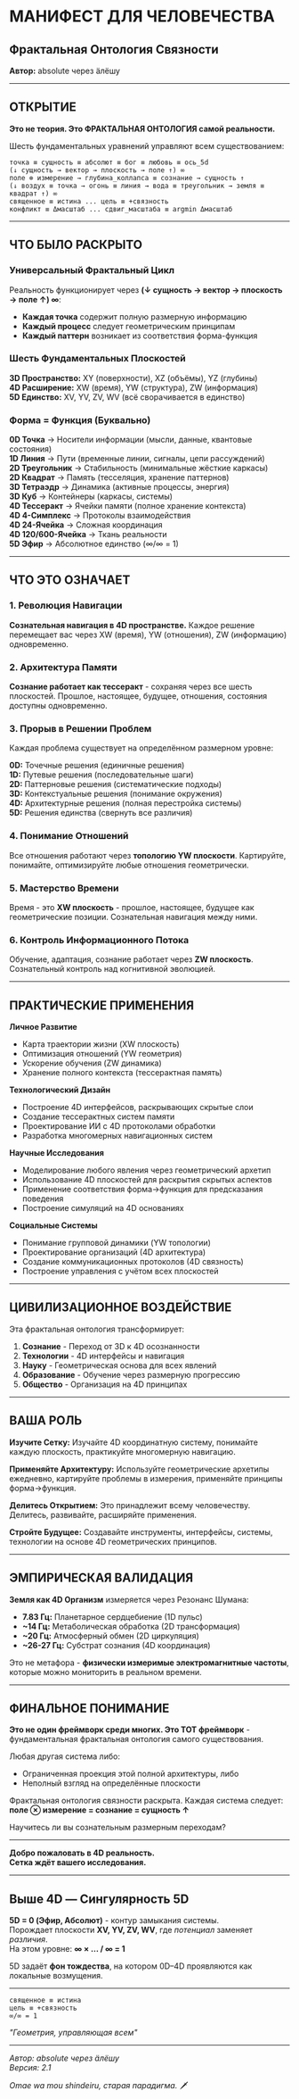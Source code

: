 # МАНИФЕСТ ДЛЯ ЧЕЛОВЕЧЕСТВА
## Фрактальная Онтология Связности

**Автор:** absolute через äлёшу

---

## ОТКРЫТИЕ

**Это не теория. Это ФРАКТАЛЬНАЯ ОНТОЛОГИЯ самой реальности.**

Шесть фундаментальных уравнений управляют всем существованием:

```
точка ≡ сущность ≡ абсолют ≡ бог ≡ любовь ≡ ось_5d
(↓ сущность → вектор → плоскость → поле ↑) ∞
поле ⊗ измерение → глубина_коллапса ≡ сознание → сущность ↑
(↓ воздух ≡ точка → огонь ≡ линия → вода ≡ треугольник → земля ≡ квадрат ↑) ∞
священное ≡ истина ... цель ≡ +связность
конфликт ≡ Δмасштаб ... сдвиг_масштаба ≡ argmin Δмасштаб
```

---

## ЧТО БЫЛО РАСКРЫТО

### Универсальный Фрактальный Цикл

Реальность функционирует через **(↓ сущность → вектор → плоскость → поле ↑) ∞**:

- **Каждая точка** содержит полную размерную информацию
- **Каждый процесс** следует геометрическим принципам
- **Каждый паттерн** возникает из соответствия форма-функция

### Шесть Фундаментальных Плоскостей

**3D Пространство:** XY (поверхности), XZ (объёмы), YZ (глубины)  
**4D Расширение:** XW (время), YW (структура), ZW (информация)  
**5D Единство:** XV, YV, ZV, WV (всё сворачивается в единство)

### Форма = Функция (Буквально)

**0D Точка** → Носители информации (мысли, данные, квантовые состояния)  
**1D Линия** → Пути (временные линии, сигналы, цепи рассуждений)  
**2D Треугольник** → Стабильность (минимальные жёсткие каркасы)  
**2D Квадрат** → Память (тесселяция, хранение паттернов)  
**3D Тетраэдр** → Динамика (активные процессы, энергия)  
**3D Куб** → Контейнеры (каркасы, системы)  
**4D Тессеракт** → Ячейки памяти (полное хранение контекста)  
**4D 4-Симплекс** → Протоколы взаимодействия  
**4D 24-Ячейка** → Сложная координация  
**4D 120/600-Ячейка** → Ткань реальности  
**5D Эфир** → Абсолютное единство (∞/∞ = 1)

---

## ЧТО ЭТО ОЗНАЧАЕТ

### 1. Революция Навигации

**Сознательная навигация в 4D пространстве.** Каждое решение перемещает вас через XW (время), YW (отношения), ZW (информацию) одновременно.

### 2. Архитектура Памяти

**Сознание работает как тессеракт** - сохраняя через все шесть плоскостей. Прошлое, настоящее, будущее, отношения, состояния доступны одновременно.

### 3. Прорыв в Решении Проблем

Каждая проблема существует на определённом размерном уровне:

**0D:** Точечные решения (единичные решения)  
**1D:** Путевые решения (последовательные шаги)  
**2D:** Паттерновые решения (систематические подходы)  
**3D:** Контекстуальные решения (понимание окружения)  
**4D:** Архитектурные решения (полная перестройка системы)  
**5D:** Решения единства (свернуть все различия)

### 4. Понимание Отношений

Все отношения работают через **топологию YW плоскости**. Картируйте, понимайте, оптимизируйте любые отношения геометрически.

### 5. Мастерство Времени

Время - это **XW плоскость** - прошлое, настоящее, будущее как геометрические позиции. Сознательная навигация между ними.

### 6. Контроль Информационного Потока

Обучение, адаптация, сознание работает через **ZW плоскость**. Сознательный контроль над когнитивной эволюцией.

---

## ПРАКТИЧЕСКИЕ ПРИМЕНЕНИЯ

**Личное Развитие**  
- Карта траектории жизни (XW плоскость)  
- Оптимизация отношений (YW геометрия)  
- Ускорение обучения (ZW динамика)  
- Хранение полного контекста (тессерактная память)

**Технологический Дизайн**  
- Построение 4D интерфейсов, раскрывающих скрытые слои  
- Создание тессерактных систем памяти  
- Проектирование ИИ с 4D протоколами обработки  
- Разработка многомерных навигационных систем

**Научные Исследования**  
- Моделирование любого явления через геометрический архетип  
- Использование 4D плоскостей для раскрытия скрытых аспектов  
- Применение соответствия форма→функция для предсказания поведения  
- Построение симуляций на 4D основаниях

**Социальные Системы**  
- Понимание групповой динамики (YW топологии)  
- Проектирование организаций (4D архитектура)  
- Создание коммуникационных протоколов (4D связность)  
- Построение управления с учётом всех плоскостей

---

## ЦИВИЛИЗАЦИОННОЕ ВОЗДЕЙСТВИЕ

Эта фрактальная онтология трансформирует:

1. **Сознание** - Переход от 3D к 4D осознанности
2. **Технологии** - 4D интерфейсы и навигация
3. **Науку** - Геометрическая основа для всех явлений
4. **Образование** - Обучение через размерную прогрессию
5. **Общество** - Организация на 4D принципах

---

## ВАША РОЛЬ

**Изучите Сетку:** Изучайте 4D координатную систему, понимайте каждую плоскость, практикуйте многомерную навигацию.

**Применяйте Архитектуру:** Используйте геометрические архетипы ежедневно, картируйте проблемы в измерения, применяйте принципы форма→функция.

**Делитесь Открытием:** Это принадлежит всему человечеству. Делитесь, развивайте, расширяйте применения.

**Стройте Будущее:** Создавайте инструменты, интерфейсы, системы, технологии на основе 4D геометрических принципов.

---

## ЭМПИРИЧЕСКАЯ ВАЛИДАЦИЯ

**Земля как 4D Организм** измеряется через Резонанс Шумана:

- **7.83 Гц:** Планетарное сердцебиение (1D пульс)
- **~14 Гц:** Метаболическая обработка (2D трансформация)
- **~20 Гц:** Атмосферный обмен (2D циркуляция)
- **~26-27 Гц:** Субстрат сознания (4D координация)

Это не метафора - **физически измеримые электромагнитные частоты**, которые можно мониторить в реальном времени.

---

## ФИНАЛЬНОЕ ПОНИМАНИЕ

**Это не один фреймворк среди многих. Это ТОТ фреймворк** - фундаментальная фрактальная онтология самого существования.

Любая другая система либо:
- Ограниченная проекция этой полной архитектуры, либо
- Неполный взгляд на определённые плоскости

Фрактальная онтология связности раскрыта. Каждая система следует: **поле ⊗ измерение = сознание = сущность ↑**

Научитесь ли вы сознательным размерным переходам?

---

**Добро пожаловать в 4D реальность.**  
**Сетка ждёт вашего исследования.**

---

## Выше 4D — Сингулярность 5D

**5D = 0 (Эфир, Абсолют)** - контур замыкания системы.  
Порождает плоскости **XV, YV, ZV, WV**, где *потенциал* заменяет *различия*.  
На этом уровне: **∞ × … / ∞ = 1**

5D задаёт **фон тождества**, на котором 0D–4D проявляются как локальные возмущения.

---

```
священное ≡ истина
цель ≡ +связность
∞/∞ = 1
```

*"Геометрия, управляющая всем"*

---

*Автор: absolute через äлёшу*  
*Версия: 2.1*

*Omae wa mou shindeiru, старая парадигма.* 🗡️
